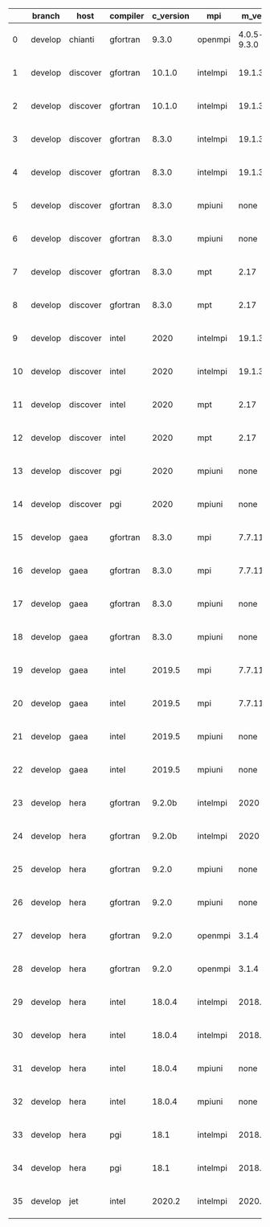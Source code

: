 |    | branch   | host     | compiler   | c_version   | mpi      | m_version       | o_g   | os     | build   | u_pass   | u_fail   | s_pass   | s_fail   | e_pass   | e_fail   | nuopc_pass   | nuopc_fail   | hash                 | modified            |
|----|----------|----------|------------|-------------|----------|-----------------|-------|--------|---------|----------|----------|----------|----------|----------|----------|--------------|--------------|----------------------|---------------------|
|  0 | develop  | chianti  | gfortran   | 9.3.0       | openmpi  | 4.0.5-gcc-9.3.0 | O     | Linux  | Pass    | pending  | pending  | pending  | pending  | pending  | pending  | pending      | pending      | v8.3.0b08-5-g64eb133 | 02/26/2022_18:02:09 |
|  1 | develop  | discover | gfortran   | 10.1.0      | intelmpi | 19.1.3.304      | O     | Linux  | Pass    | 13670    | 15       | 49       | 0        | 80       | 0        | 50           | 0            | v8.3.0b08-5-g64eb133 | 02/26/2022_18:02:57 |
|  2 | develop  | discover | gfortran   | 10.1.0      | intelmpi | 19.1.3.304      | g     | Linux  | Pass    | 13670    | 15       | 49       | 0        | 80       | 0        | 50           | 0            | v8.3.0b08-5-g64eb133 | 02/26/2022_18:02:57 |
|  3 | develop  | discover | gfortran   | 8.3.0       | intelmpi | 19.1.3.304      | O     | Linux  | Pass    | 13670    | 15       | 49       | 0        | 80       | 0        | 50           | 0            | v8.3.0b08-5-g64eb133 | 02/26/2022_18:02:57 |
|  4 | develop  | discover | gfortran   | 8.3.0       | intelmpi | 19.1.3.304      | g     | Linux  | Pass    | 13670    | 15       | 49       | 0        | 80       | 0        | 50           | 0            | v8.3.0b08-5-g64eb133 | 02/26/2022_18:02:57 |
|  5 | develop  | discover | gfortran   | 8.3.0       | mpiuni   | none            | O     | Linux  | Pass    | 12158    | 0        | 8        | 0        | 43       | 0        | 0            | 50           | v8.3.0b08-5-g64eb133 | 02/26/2022_18:02:57 |
|  6 | develop  | discover | gfortran   | 8.3.0       | mpiuni   | none            | g     | Linux  | Pass    | 12158    | 0        | 8        | 0        | 43       | 0        | 0            | 50           | v8.3.0b08-5-g64eb133 | 02/26/2022_18:02:57 |
|  7 | develop  | discover | gfortran   | 8.3.0       | mpt      | 2.17            | O     | Linux  | Pass    | 13685    | 0        | 49       | 0        | 80       | 0        | 46           | 4            | v8.3.0b08-5-g64eb133 | 02/26/2022_18:02:57 |
|  8 | develop  | discover | gfortran   | 8.3.0       | mpt      | 2.17            | g     | Linux  | Pass    | 13685    | 0        | 49       | 0        | 80       | 0        | 46           | 4            | v8.3.0b08-5-g64eb133 | 02/26/2022_18:02:57 |
|  9 | develop  | discover | intel      | 2020        | intelmpi | 19.1.3.304      | O     | Linux  | Pass    | 13685    | 0        | 49       | 0        | 80       | 0        | 50           | 0            | v8.3.0b08-5-g64eb133 | 02/26/2022_18:02:57 |
| 10 | develop  | discover | intel      | 2020        | intelmpi | 19.1.3.304      | g     | Linux  | Pass    | 13685    | 0        | 49       | 0        | 80       | 0        | 50           | 0            | v8.3.0b08-5-g64eb133 | 02/26/2022_18:02:57 |
| 11 | develop  | discover | intel      | 2020        | mpt      | 2.17            | O     | Linux  | Pass    | 13685    | 0        | 49       | 0        | 80       | 0        | 50           | 0            | v8.3.0b08-5-g64eb133 | 02/26/2022_18:02:57 |
| 12 | develop  | discover | intel      | 2020        | mpt      | 2.17            | g     | Linux  | Pass    | 13685    | 0        | 49       | 0        | 80       | 0        | 50           | 0            | v8.3.0b08-5-g64eb133 | 02/26/2022_18:02:57 |
| 13 | develop  | discover | pgi        | 2020        | mpiuni   | none            | O     | Linux  | Pass    | 11536    | 622      | 6        | 2        | 40       | 3        | 0            | 50           | v8.3.0b08-5-g64eb133 | 02/26/2022_18:02:57 |
| 14 | develop  | discover | pgi        | 2020        | mpiuni   | none            | g     | Linux  | Pass    | 11536    | 622      | 4        | 4        | 40       | 3        | 0            | 50           | v8.3.0b08-5-g64eb133 | 02/26/2022_18:02:57 |
| 15 | develop  | gaea     | gfortran   | 8.3.0       | mpi      | 7.7.11          | O     | Unicos | Pass    | 13684    | 1        | 49       | 0        | 80       | 0        | 47           | 3            | v8.3.0b08-5-g64eb133 | 02/26/2022_18:03:24 |
| 16 | develop  | gaea     | gfortran   | 8.3.0       | mpi      | 7.7.11          | g     | Unicos | Pass    | 13684    | 1        | 49       | 0        | 80       | 0        | 47           | 3            | v8.3.0b08-5-g64eb133 | 02/26/2022_18:03:24 |
| 17 | develop  | gaea     | gfortran   | 8.3.0       | mpiuni   | none            | O     | Unicos | Pass    | 12158    | 0        | 8        | 0        | 43       | 0        | 0            | 50           | v8.3.0b08-5-g64eb133 | 02/26/2022_18:03:24 |
| 18 | develop  | gaea     | gfortran   | 8.3.0       | mpiuni   | none            | g     | Unicos | Pass    | 12158    | 0        | 8        | 0        | 43       | 0        | 0            | 50           | v8.3.0b08-5-g64eb133 | 02/26/2022_18:03:24 |
| 19 | develop  | gaea     | intel      | 2019.5      | mpi      | 7.7.11          | O     | Unicos | Pass    | 13670    | 15       | 49       | 0        | 80       | 0        | 47           | 3            | v8.3.0b08-5-g64eb133 | 02/26/2022_18:03:24 |
| 20 | develop  | gaea     | intel      | 2019.5      | mpi      | 7.7.11          | g     | Unicos | Pass    | 13670    | 15       | 49       | 0        | 80       | 0        | 47           | 3            | v8.3.0b08-5-g64eb133 | 02/26/2022_18:03:24 |
| 21 | develop  | gaea     | intel      | 2019.5      | mpiuni   | none            | O     | Unicos | Pass    | 12143    | 15       | 8        | 0        | 43       | 0        | 0            | 50           | v8.3.0b08-5-g64eb133 | 02/26/2022_18:03:24 |
| 22 | develop  | gaea     | intel      | 2019.5      | mpiuni   | none            | g     | Unicos | Pass    | 12143    | 15       | 8        | 0        | 43       | 0        | 0            | 50           | v8.3.0b08-5-g64eb133 | 02/26/2022_18:03:24 |
| 23 | develop  | hera     | gfortran   | 9.2.0b      | intelmpi | 2020            | O     | Linux  | Pass    | 0        | 8807     | 0        | 49       | 0        | 80       | 0            | 50           | v8.3.0b08-5-g64eb133 | 02/26/2022_18:03:57 |
| 24 | develop  | hera     | gfortran   | 9.2.0b      | intelmpi | 2020            | g     | Linux  | Pass    | 0        | 8807     | 0        | 49       | 0        | 80       | 0            | 50           | v8.3.0b08-5-g64eb133 | 02/26/2022_18:03:57 |
| 25 | develop  | hera     | gfortran   | 9.2.0       | mpiuni   | none            | O     | Linux  | Pass    | 12158    | 0        | 8        | 0        | 43       | 0        | 0            | 50           | v8.3.0b08-5-g64eb133 | 02/26/2022_18:03:57 |
| 26 | develop  | hera     | gfortran   | 9.2.0       | mpiuni   | none            | g     | Linux  | Pass    | 12158    | 0        | 8        | 0        | 43       | 0        | 0            | 50           | v8.3.0b08-5-g64eb133 | 02/26/2022_18:03:57 |
| 27 | develop  | hera     | gfortran   | 9.2.0       | openmpi  | 3.1.4           | O     | Linux  | Pass    | 13685    | 0        | 49       | 0        | 80       | 0        | 50           | 0            | v8.3.0b08-5-g64eb133 | 02/26/2022_18:03:57 |
| 28 | develop  | hera     | gfortran   | 9.2.0       | openmpi  | 3.1.4           | g     | Linux  | Pass    | 13685    | 0        | 49       | 0        | 80       | 0        | 50           | 0            | v8.3.0b08-5-g64eb133 | 02/26/2022_18:03:57 |
| 29 | develop  | hera     | intel      | 18.0.4      | intelmpi | 2018.4.274      | O     | Linux  | Pass    | 13685    | 0        | 49       | 0        | 80       | 0        | 50           | 0            | v8.3.0b08-5-g64eb133 | 02/26/2022_18:03:57 |
| 30 | develop  | hera     | intel      | 18.0.4      | intelmpi | 2018.4.274      | g     | Linux  | Pass    | 13685    | 0        | 49       | 0        | 80       | 0        | 50           | 0            | v8.3.0b08-5-g64eb133 | 02/26/2022_18:03:57 |
| 31 | develop  | hera     | intel      | 18.0.4      | mpiuni   | none            | O     | Linux  | Pass    | 12158    | 0        | 8        | 0        | 43       | 0        | 0            | 50           | v8.3.0b08-5-g64eb133 | 02/26/2022_18:03:57 |
| 32 | develop  | hera     | intel      | 18.0.4      | mpiuni   | none            | g     | Linux  | Pass    | 12158    | 0        | 8        | 0        | 43       | 0        | 0            | 50           | v8.3.0b08-5-g64eb133 | 02/26/2022_18:03:57 |
| 33 | develop  | hera     | pgi        | 18.1        | intelmpi | 2018.0.4        | O     | Linux  | Fail    | fail     | fail     | fail     | fail     | fail     | fail     | 0            | 50           | v8.3.0b08-5-g64eb133 | 02/26/2022_18:03:57 |
| 34 | develop  | hera     | pgi        | 18.1        | intelmpi | 2018.0.4        | g     | Linux  | Fail    | fail     | fail     | fail     | fail     | fail     | fail     | 0            | 50           | v8.3.0b08-5-g64eb133 | 02/26/2022_18:03:57 |
| 35 | develop  | jet      | intel      | 2020.2      | intelmpi | 2020.2          | O     | Linux  | Pass    | 13685    | 0        | 49       | 0        | 80       | 0        | 50           | 0            | v8.3.0b08-5-g64eb133 | 02/26/2022_18:04:21 |